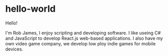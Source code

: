 # hello-world

Hello!

I'm Rob James, I enjoy scripting and developing software. I like useing C# and JavaScript to develop React.js web-based applications.
I also have my own video game company, we develop low ploy indie games for mobile devices. 
